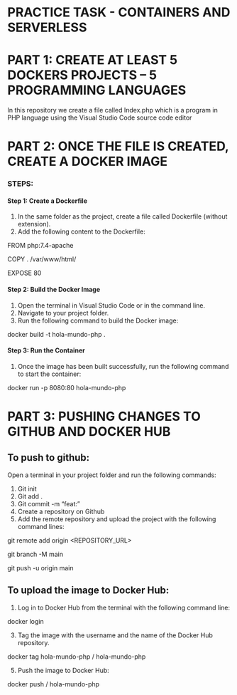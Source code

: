 # PRACTICE TASK - CONTAINERS AND SERVERLESS
# PART 1: CREATE AT LEAST 5 DOCKERS PROJECTS – 5 PROGRAMMING LANGUAGES
In this repository we create a file called Index.php which is a program in PHP language using the Visual Studio Code source code editor
# PART 2: ONCE THE FILE IS CREATED, CREATE A DOCKER IMAGE
### STEPS:
#### Step 1: Create a Dockerfile
1. In the same folder as the project, create a file called Dockerfile (without extension).
2. Add the following content to the Dockerfile:
   
FROM php:7.4-apache

COPY . /var/www/html/

EXPOSE 80


#### Step 2: Build the Docker Image
1. Open the terminal in Visual Studio Code or in the command line.
2. Navigate to your project folder.
3. Run the following command to build the Docker image:
   
docker build -t hola-mundo-php .

#### Step 3: Run the Container
1. Once the image has been built successfully, run the following command to start the container:
   
docker run -p 8080:80 hola-mundo-php

# PART 3: PUSHING CHANGES TO GITHUB AND DOCKER HUB
## To push to github:
Open a terminal in your project folder and run the following commands:
1. Git init
2. Git add .
3. Git commit -m “feat:”
4. Create a repository on Github
5. Add the remote repository and upload the project with the following command lines:
   
git remote add origin <REPOSITORY_URL>

git branch -M main

git push -u origin main

## To upload the image to Docker Hub:
1. Log in to Docker Hub from the terminal with the following command line:
   
docker login

3. Tag the image with the username and the name of the Docker Hub repository.
   
docker tag hola-mundo-php <username>/ hola-mundo-php
   
5. Push the image to Docker Hub:
   
docker push <username>/ hola-mundo-php






